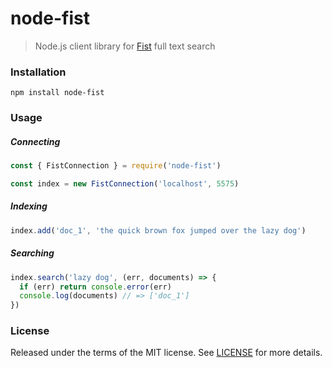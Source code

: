 # node-fist
> Node.js client library for [Fist](https://github.com/f-prime/fist) full text search

### Installation

```
npm install node-fist
```

### Usage

##### Connecting

```js
const { FistConnection } = require('node-fist')

const index = new FistConnection('localhost', 5575)
```

##### Indexing

```js
index.add('doc_1', 'the quick brown fox jumped over the lazy dog')
```

##### Searching

```js
index.search('lazy dog', (err, documents) => {
  if (err) return console.error(err)
  console.log(documents) // => ['doc_1']
})
```

### License

Released under the terms of the MIT license.
See [LICENSE](LICENSE) for more details.
